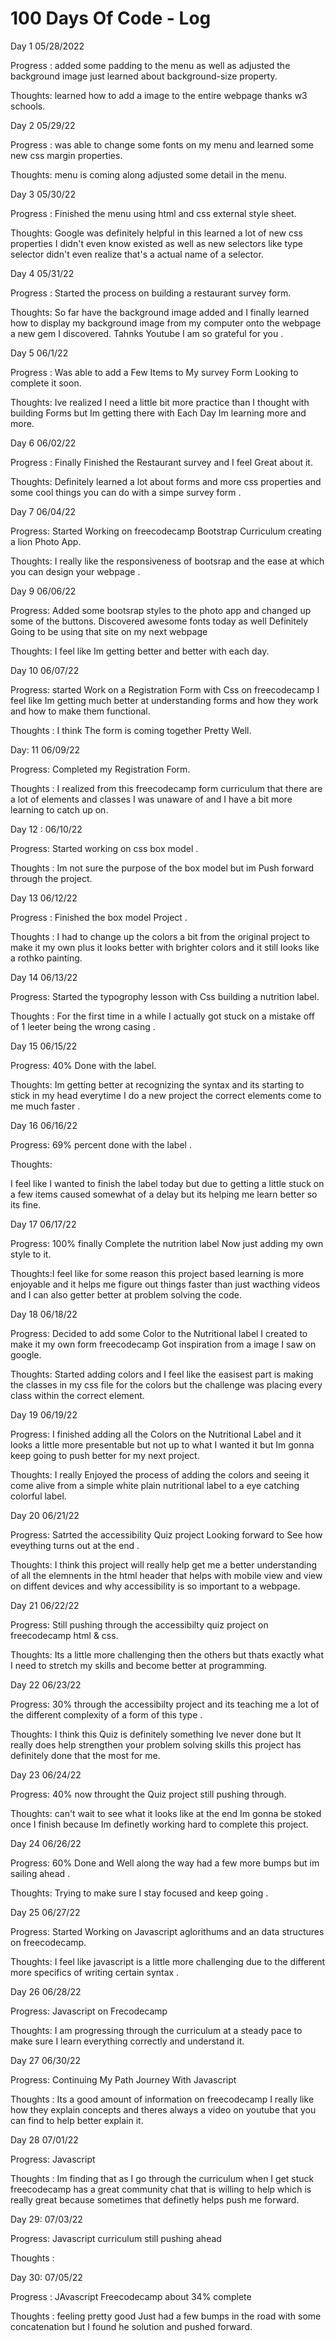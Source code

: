 # 100 Days Of Code - Log

Day 1   05/28/2022

Progress : added some padding to the menu as well as adjusted the background image just 
learned about background-size property.


Thoughts:
 learned how to add a image to the entire webpage thanks w3 schools.


Day 2  05/29/22

Progress : was able to change some fonts on my menu and learned some
new css margin properties.

Thoughts:
menu is coming along adjusted some detail in the menu.

Day 3 05/30/22

Progress : Finished the menu using html and css external style sheet. 

Thoughts: Google was definitely helpful in this learned a lot of new
css properties I didn't even know existed as well as new selectors like type
selector didn't even realize that's a actual name of a selector.

Day 4 05/31/22

Progress : Started the process on building a restaurant survey form.

Thoughts: So far have the background image added and I finally learned how to 
display my background image from my computer onto the webpage a new gem I discovered.
Tahnks Youtube I am so grateful for you .

Day 5   06/1/22

Progress : Was able to add a Few Items to My survey Form Looking to complete it soon.

Thoughts: Ive realized I need a little bit more practice than I thought 
with building Forms but Im getting there with Each Day Im learning more and more.

Day 6 06/02/22

Progress : Finally Finished the Restaurant survey and I feel Great about
it.

Thoughts: Definitely learned a lot about forms and 
more css properties and some cool things you can do with
a simpe survey form .

Day 7 06/04/22

Progress: Started Working on freecodecamp Bootstrap Curriculum creating
a lion Photo App.

Thoughts: I really like the responsiveness of bootsrap and
the ease at which you can design your webpage .

Day 9  06/06/22

Progress: Added some bootsrap styles to the photo app and 
changed up some of the buttons. Discovered awesome fonts today as well
Definitely Going to be using that site on my next webpage

Thoughts: I feel like Im getting better and better with each day.

Day 10 06/07/22

Progress: started Work on a Registration Form with Css on freecodecamp I feel like 
Im getting much better at understanding forms and how they work and how to make
them functional.

Thoughts : I think The form is coming together Pretty Well.

Day: 11 06/09/22

Progress: Completed my Registration Form.

Thoughts : I realized from this freecodecamp form curriculum that
there are a lot of elements and classes I was unaware of
and I have a bit more learning to catch up on.

Day 12 : 06/10/22

Progress: Started working on css box model .

Thoughts : Im not sure the purpose of the box model
but im Push forward through the project.

Day 13 06/12/22

Progress : Finished the box model Project .

Thoughts : I had to change up the colors a bit from the original
project to make it my own plus it looks better with brighter colors 
and it still looks like a rothko painting.

Day 14 06/13/22

Progress: Started the typogrophy lesson with Css
building a nutrition label.


Thoughts : For the first time in a while I actually got stuck on a 
mistake off of 1 leeter being the wrong casing .


Day 15 06/15/22

Progress: 40% Done with the label.

Thoughts: Im  getting better at recognizing the syntax and its 
starting to stick in my head everytime I do a new project
the correct elements come to me much faster .

Day 16 06/16/22

Progress: 69% percent done with  the label .

Thoughts:

I feel like I wanted to finish the label today but 
due to getting a little stuck on a few items caused somewhat
of a delay but its helping me learn better so its fine.

Day 17 06/17/22

Progress: 100% finally Complete the nutrition label 
Now just adding my own style to it.

Thoughts:I feel like for some reason this project based 
learning is more enjoyable and it helps
me figure out things faster than just wacthing videos and
I can also getter better at problem solving the  code.

Day 18 06/18/22

Progress: Decided to add some Color to the Nutritional 
label I created to make it my own form freecodecamp
Got inspiration from a image I saw on google.

Thoughts: Started adding colors and I feel like the 
easisest part is making the classes in my css file 
for the colors but the challenge was placing every 
class within the correct element.

Day 19 06/19/22

Progress: I finished adding all the Colors on 
the Nutritional Label and it looks a little more 
presentable but not up to what I wanted it but 
Im gonna keep going to push better for my next project.

Thoughts: I really Enjoyed the process of
adding the colors and seeing it come alive from a simple 
white plain nutritional label to a  eye catching 
colorful label.


Day 20 06/21/22

Progress: Satrted the accessibility Quiz 
project Looking forward to See how eveything turns out 
at the end .

Thoughts: I think this project will really help get me a better understanding of 
all the elemnents in the html header that helps 
with mobile view and view on diffent devices and why 
accessibility is so important to a webpage.


Day 21 06/22/22

Progress: Still pushing through the accessibilty quiz project on 
freecodecamp html & css.

Thoughts: Its a little more challenging then the others but
thats exactly what I need to stretch my skills and
become better at programming.


Day 22 06/23/22

Progress:
30% through the accessibilty project and its teaching me
a lot of the different complexity of a form of
this type .


Thoughts: I think this Quiz is definitely 
something Ive never done but It really does 
help strengthen your problem solving skills
this project has definitely done that the most for me.


Day 23 06/24/22

Progress: 
40% now throught the Quiz project still pushing through.

Thoughts: can't wait to see what it looks like at the end 
Im gonna be stoked once I finish because Im definetly 
working hard to complete this project.



Day 24 06/26/22

Progress: 
60% Done and Well along the way had a few more bumps
but im sailing ahead .

Thoughts:
Trying to make sure I stay focused 
and keep going .


Day 25  06/27/22 

Progress: Started Working on Javascript aglorithums and 
an data structures on freecodecamp.

Thoughts: I feel like javascript is a little more 
challenging due to the different more specifics
of writing certain syntax .


Day 26 06/28/22

Progress: Javascript on Frecodecamp 

Thoughts: I am progressing through the curriculum 
at a steady pace to make sure I learn everything
correctly and understand it.


Day 27 06/30/22

Progress: Continuing My Path Journey With Javascript

Thoughts : Its a good amount of information on freecodecamp
I really like how they explain concepts and theres
always a video on youtube that you can find to help
better explain it.


Day 28 07/01/22


Progress: Javascript 


Thoughts : Im finding that as I go through the curriculum 
when I get stuck freecodecamp has a great community chat that
is willing to help which is really great because 
sometimes that definetly helps push me forward.


Day 29:  07/03/22

Progress: Javascript curriculum still pushing ahead

Thoughts : 

Day 30: 07/05/22

Progress : JAvascript Freecodecamp about 34% complete 

Thoughts : feeling pretty good Just had a
few bumps in the road with some concatenation but
I found he solution and pushed forward.












